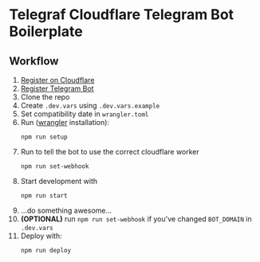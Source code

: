# Telegraf Cloudflare Telegram Bot Boilerplate

## Workflow

1. [Register on Cloudflare](https://www.cloudflare.com/)
2. [Register Telegram Bot](https://t.me/BotFather)
3. Clone the repo
4. Create `.dev.vars` using `.dev.vars.example`
5. Set compatibility date in `wrangler.toml`
6. Run ([wrangler](https://github.com/cloudflare/workers-sdk/tree/main/packages/wrangler) installation):
	```
	npm run setup
	```
7. Run to tell the bot to use the correct cloudflare worker
	```
	npm run set-webhook
	```
8. Start development with
	```
	npm run start
	```
9. ...do something awesome...
10. **(OPTIONAL)** run ```npm run set-webhook``` if you've changed `BOT_DOMAIN` in `.dev.vars`
11. Deploy with:
	```
	npm run deploy
	```
